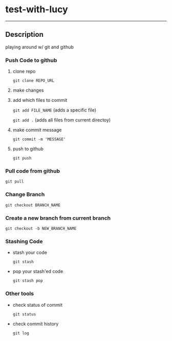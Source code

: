 # test-with-lucy
---
## Description
playing around w/ git and github



### Push Code to github
1. clone repo

    `git clone REPO_URL`

2. make changes
3. add which files to commit

    `git add FILE_NAME` (adds a specific file)

    `git add .` (adds all files from current directoy)

4. make commit message

    `git commit -m 'MESSAGE'`

5. push to github

    `git push`


### Pull code from github
`git pull`


### Change Branch
`git checkout BRANCH_NAME`

### Create a new branch from current branch
`git checkout -b NEW_BRANCH_NAME`



### Stashing Code
- stash your code
    
    `git stash`

- pop your stash'ed code

    `git stash pop`
    
    
### Other tools
- check status of commit

    `git status`
    
- check commit history

    `git log`


 
